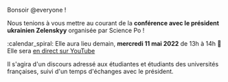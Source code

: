 Bonsoir @everyone !

Nous tenions à vous mettre au courant de la **conférence avec le président ukrainien Zelenskyy** organisée par Science Po !

:calendar_spiral: Elle aura lieu demain, **mercredi 11 mai 2022** de 13h à 14h
:round_pushpin: Elle sera [en direct sur YouTube](https://youtu.be/Z8P_eO82osw)

Il s'agira d'un discours adressé aux étudiantes et étudiants des universités françaises, suivi d'un temps d'échanges avec le président.
